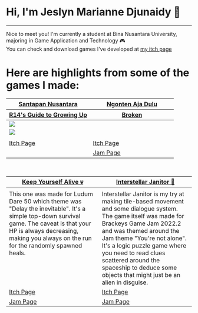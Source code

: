 # Hi, I'm Jeslyn Marianne Djunaidy 👋
---
Nice to meet you! I'm currently a student at Bina Nusantara University, majoring in Game Application and Technology 🎮 </br>
You can check and download games I've developed at [my itch page](https://mkd-jmd.itch.io/)

# Here are highlights from some of the games I made:
<table width="100%">
  <thead>
    <tr>
      <th width="50%"><a href="">Santapan Nusantara</a></th>
      <th width="50%"><a href="">Ngonten Aja Dulu</a></th>
    </tr>
    <tr>
      <th width="50%"><a href="">R14's Guide to Growing Up</a></th>
      <th width="50%"><a href="">Broken</a></th>
    </tr>
  </thead>
  <tbody>
    <tr>
      <td><img src="https://img.itch.zone/aW1nLzIzMDE1MjM2LnBuZw==/347x500/dsnUsN.png"/></td>
      <td><img src=""/></td>
    </tr>
    <tr>
      <td><img src="https://img.itch.zone/aW1nLzIzMDE1MjM2LnBuZw==/347x500/dsnUsN.png"/></td>
      <td><img src=""/></td>
    </tr>
    <tr>
      <td valign="text-top"> </td>
      <td valign="text-top""> <div></div></td>
    </tr>
    <tr>
      <td><a href="">Itch Page</td>
      <td><a href="">Itch Page</td>
    </tr>
    <tr>
      <td></td>
      <td><a href="https://itch.io/jam/brackeys-7/rate/1408323">Jam Page</td>
    </tr>
  </tbody>
</table>

<br>

<table width="100%">
  <thead>
    <tr>
      <th width="50%"><a href="">Keep Yourself Alive 💀</a></th>
      <th width="50%"><a href="">Interstellar Janitor 🧹</a></th>
    </tr>
  </thead>
  <tbody>
    <tr>
      <td><img src=""/></td>
      <td><img src=""/></td>
    </tr>
    <tr>
      <td valign="text-top">This one was made for Ludum Dare 50 which theme was "Delay the inevitable". It's a simple top-down survival game. The caveat is that your HP is always decreasing, making you always on the run for the randomly spawned heals.</td>
      <td valign="text-top">Interstellar Janitor is my try at making tile-based movement and some dialogue system. The game itself was made for Brackeys Game Jam 2022.2 and was themed around the Jam theme "You're not alone". It's a logic puzzle game where you need to read clues scattered around the spaceship to deduce some objects that might just be an alien in disguise.<br></td>
    </tr>
    <tr>
      <td><a href="">Itch Page</td>
      <td><a href="">Itch Page</td>
    </tr>
    <tr>
      <td><a href="">Jam Page</td>
      <td><a href="">Jam Page</td>
    </tr>
  </tbody>
</table>

